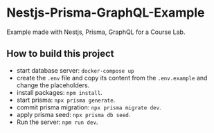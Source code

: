 # Nestjs-Prisma-GraphQL-Example

Example made with Nestjs, Prisma, GraphQL for a Course Lab.

## How to build this project

- start database server: `docker-compose up`
- create the `.env` file and copy its content from the `.env.example` and change the placeholders.
- install packages: `npm install`.
- start prisma: `npx prisma generate`.
- commit prisma migration: `npx prisma migrate dev`.
- apply prisma seed: `npx prisma db seed`.
- Run the server: `npm run dev`.
